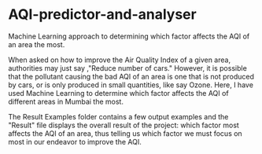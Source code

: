 # AQI-predictor-and-analyser
Machine Learning approach to determining which factor affects the AQI of an area the most.

When asked on how to improve the Air Quality Index of a given area, authorities may just say ,"Reduce number of cars." However, it is possible that the pollutant causing the bad AQI of an area is one that is not produced by cars, or is only produced in small quantities, like say Ozone. Here, I have used Machine Learning to determine which factor affects the AQI of different areas in Mumbai the most.

The Result Examples folder contains a few output examples and the "Result" file displays the overall result of the project: which factor most affects the AQI of an area, thus telling us which factor we must focus on most in our endeavor to improve the AQI.

